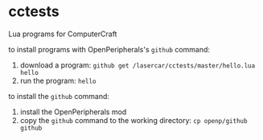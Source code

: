 # cctests
Lua programs for ComputerCraft

to install programs with OpenPeripherals's ```github``` command:

1. download a program: ```github get /lasercar/cctests/master/hello.lua hello```
2. run the program: ```hello```

to install the ```github``` command:

1. install the OpenPeripherals mod
2. copy the ```github``` command to the working directory: ```cp openp/github github```
